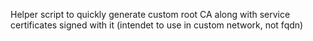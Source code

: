 Helper script to quickly generate custom root CA along with service certificates signed with it (intendet to use in custom network, not fqdn)
